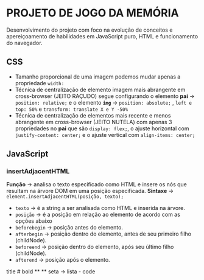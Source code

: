 # PROJETO DE JOGO DA MEMÓRIA
Desenvolvimento do projeto com foco na evolução de conceitos e apereiçoamento de habilidades em JavaScript puro, HTML e funcionamento do navegador.

## CSS
- Tamanho proporcional de uma imagem podemos mudar apenas a propriedade `width:`
- Técnica de centralização de elemento imagem mais abrangente em cross-browser (JEITO RAÇUDO) segue configurando o elemento **pai** &rarr; `position: relative;` e o elemento **`img`** &rarr; `position: absolute;` , `left e top: 50%` e `transform: translate X e Y -50% `
- Técnica de centralização de elementos mais recente e menos abrangente em cross-browser (JEITO NUTELA) com apenas 3 propriedades no **pai** que são `display: flex;`, o ajuste horizontal com `justify-content: center;` e o ajuste vertical com `align-items: center;`

## JavaScript

### insertAdjacentHTML
**Função** &rarr; analisa o texto especificado como HTML e insere os nós que resultam na árvore DOM em uma posição especificada.
**Sintaxe**  &rarr; `element.insertAdjacentHTML(posição, texto);`
- `texto` &rarr; é a string a ser analisada como HTML e inserida na árvore.
- `posição` &rarr; é a posição em relação ao elemento de acordo com as opções abaixo
- `beforebegin` &rarr; posição antes do elemento.
- `afterbegin` &rarr; posição dentro do elemento, antes de seu primeiro filho (childNode).
- `beforeend` &rarr; posição dentro do elemento, após seu último filho (childNode).
- `afterend` &rarr; posição após o elemento.







title   #
bold    ** **
seta    &rarr;
lista   - 
code    ` `




